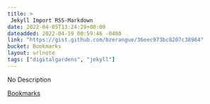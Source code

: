 ```yaml
---
title: > 
 Jekyll Import RSS-Markdown
date: 2022-04-05T13:24:29+00:00
dateadded: 2022-04-19 00:59:46 -0400
link: "https://gist.github.com/bzerangue/36eec973bc8207c38964"
bucket: Bookmarks
layout: urlnote
tags: ["digitalgardens", "jekyll"]
--- 
```

No Description
 <!-- end excerpt --> 
<div class='bucket'><a class='internal-link' href='/buckets/bookmarks'>Bookmarks</a></div> 

